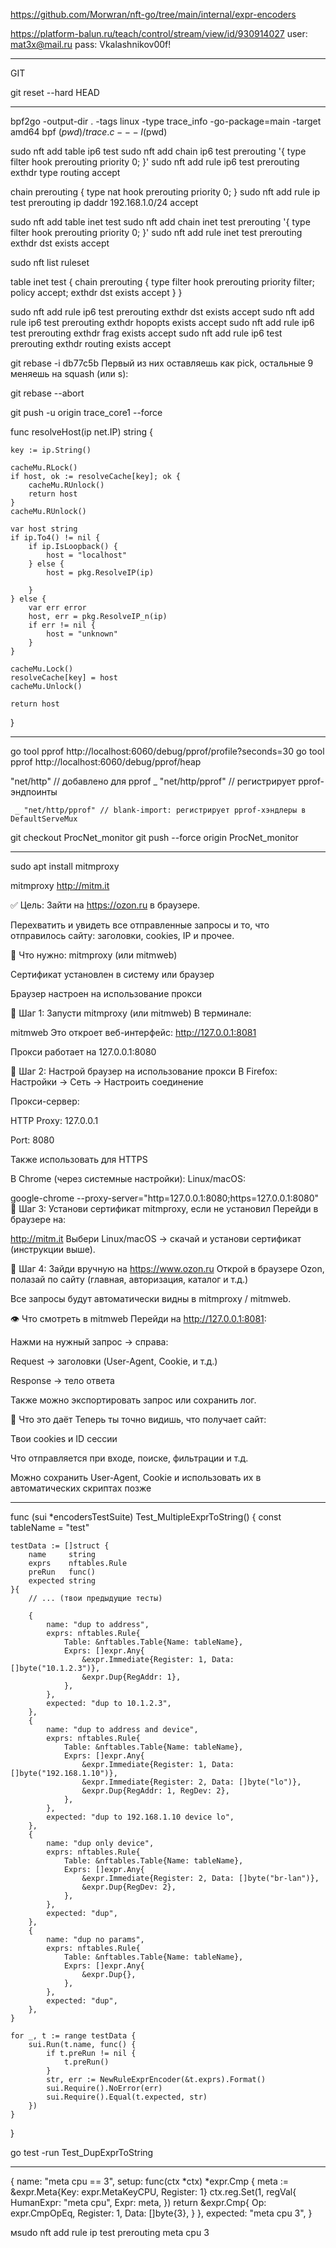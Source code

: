 https://github.com/Morwran/nft-go/tree/main/internal/expr-encoders



https://platform-balun.ru/teach/control/stream/view/id/930914027
user: mat3x@mail.ru
pass: Vkalashnikov00f!

__________________________________________________
GIT

git reset --hard HEAD
____________________________________________________



bpf2go -output-dir . -tags linux -type trace_info -go-package=main -target amd64 bpf $(pwd)/trace.c -- -I$(pwd)



sudo nft add table ip6 test
sudo nft add chain ip6 test prerouting '{ type filter hook prerouting priority 0; }'
sudo nft add rule ip6 test prerouting exthdr type routing accept

chain prerouting {
    type nat hook prerouting priority 0;
}
sudo nft add rule ip test prerouting ip daddr 192.168.1.0/24 accept




sudo nft add table inet test
sudo nft add chain inet test prerouting '{ type filter hook prerouting priority 0; }'
sudo nft add rule inet test prerouting exthdr dst exists accept


sudo nft list ruleset

table inet test {
        chain prerouting {
                type filter hook prerouting priority filter; policy accept;
                exthdr dst exists accept
        }
}


sudo nft add rule ip6 test prerouting exthdr dst exists accept
sudo nft add rule ip6 test prerouting exthdr hopopts exists accept
sudo nft add rule ip6 test prerouting exthdr frag exists accept
sudo nft add rule ip6 test prerouting exthdr routing exists accept



git rebase -i db77c5b 
Первый из них оставляешь как pick, остальные 9 меняешь на squash (или s):

git rebase --abort


git push -u origin trace_core1 --force


func resolveHost(ip net.IP) string {

	key := ip.String()

	cacheMu.RLock()
	if host, ok := resolveCache[key]; ok {
		cacheMu.RUnlock()
		return host
	}
	cacheMu.RUnlock()

	var host string
	if ip.To4() != nil {
		if ip.IsLoopback() {
			host = "localhost"
		} else {
			host = pkg.ResolveIP(ip)

		}
	} else {
		var err error
		host, err = pkg.ResolveIP_n(ip)
		if err != nil {
			host = "unknown"
		}
	}

	cacheMu.Lock()
	resolveCache[key] = host
	cacheMu.Unlock()

	return host
}







_______________________________________________________________________________________________


go tool pprof http://localhost:6060/debug/pprof/profile?seconds=30
go tool pprof http://localhost:6060/debug/pprof/heap



"net/http"      // добавлено для pprof
	_ "net/http/pprof" // регистрирует pprof-эндпоинты

     _ "net/http/pprof" // blank-import: регистрирует pprof-хэндлеры в DefaultServeMux



git checkout ProcNet_monitor
git push --force origin ProcNet_monitor


______________________________________________________________________________________________

sudo apt install mitmproxy

mitmproxy
http://mitm.it




✅ Цель:
Зайти на https://ozon.ru в браузере.

Перехватить и увидеть все отправленные запросы и то, что отправилось сайту: заголовки, cookies, IP и прочее.

🧰 Что нужно:
mitmproxy (или mitmweb)

Сертификат установлен в систему или браузер

Браузер настроен на использование прокси

🔧 Шаг 1: Запусти mitmproxy (или mitmweb)
В терминале:

mitmweb
Это откроет веб-интерфейс: http://127.0.0.1:8081

Прокси работает на 127.0.0.1:8080

🔧 Шаг 2: Настрой браузер на использование прокси
В Firefox:
Настройки → Сеть → Настроить соединение

Прокси-сервер:

HTTP Proxy: 127.0.0.1

Port: 8080

Также использовать для HTTPS

В Chrome (через системные настройки):
Linux/macOS:

google-chrome --proxy-server="http=127.0.0.1:8080;https=127.0.0.1:8080"
🔧 Шаг 3: Установи сертификат mitmproxy, если не установил
Перейди в браузере на:

http://mitm.it
Выбери Linux/macOS → скачай и установи сертификат (инструкции выше).

🔎 Шаг 4: Зайди вручную на https://www.ozon.ru
Открой в браузере Ozon, полазай по сайту (главная, авторизация, каталог и т.д.)

Все запросы будут автоматически видны в mitmproxy / mitmweb.

👁 Что смотреть в mitmweb
Перейди на http://127.0.0.1:8081:

Нажми на нужный запрос → справа:

Request → заголовки (User-Agent, Cookie, и т.д.)

Response → тело ответа

Также можно экспортировать запрос или сохранить лог.

🧠 Что это даёт
Теперь ты точно видишь, что получает сайт:

Твои cookies и ID сессии

Что отправляется при входе, поиске, фильтрации и т.д.

Можно сохранить User-Agent, Cookie и использовать их в автоматических скриптах позже
________________________________________________________________________________

func (sui *encodersTestSuite) Test_MultipleExprToString() {
	const tableName = "test"

	testData := []struct {
		name     string
		exprs    nftables.Rule
		preRun   func()
		expected string
	}{
		// ... (твои предыдущие тесты)

		{
			name: "dup to address",
			exprs: nftables.Rule{
				Table: &nftables.Table{Name: tableName},
				Exprs: []expr.Any{
					&expr.Immediate{Register: 1, Data: []byte("10.1.2.3")},
					&expr.Dup{RegAddr: 1},
				},
			},
			expected: "dup to 10.1.2.3",
		},
		{
			name: "dup to address and device",
			exprs: nftables.Rule{
				Table: &nftables.Table{Name: tableName},
				Exprs: []expr.Any{
					&expr.Immediate{Register: 1, Data: []byte("192.168.1.10")},
					&expr.Immediate{Register: 2, Data: []byte("lo")},
					&expr.Dup{RegAddr: 1, RegDev: 2},
				},
			},
			expected: "dup to 192.168.1.10 device lo",
		},
		{
			name: "dup only device",
			exprs: nftables.Rule{
				Table: &nftables.Table{Name: tableName},
				Exprs: []expr.Any{
					&expr.Immediate{Register: 2, Data: []byte("br-lan")},
					&expr.Dup{RegDev: 2},
				},
			},
			expected: "dup",
		},
		{
			name: "dup no params",
			exprs: nftables.Rule{
				Table: &nftables.Table{Name: tableName},
				Exprs: []expr.Any{
					&expr.Dup{},
				},
			},
			expected: "dup",
		},
	}

	for _, t := range testData {
		sui.Run(t.name, func() {
			if t.preRun != nil {
				t.preRun()
			}
			str, err := NewRuleExprEncoder(&t.exprs).Format()
			sui.Require().NoError(err)
			sui.Require().Equal(t.expected, str)
		})
	}
}



go test -run Test_DupExprToString

____________________________________________________________________

{
	name: "meta cpu == 3",
	setup: func(ctx *ctx) *expr.Cmp {
		meta := &expr.Meta{Key: expr.MetaKeyCPU, Register: 1}
		ctx.reg.Set(1, regVal{
			HumanExpr: "meta cpu",
			Expr:      meta,
		})
		return &expr.Cmp{
			Op:       expr.CmpOpEq,
			Register: 1,
			Data:     []byte{3},
		}
	},
	expected: "meta cpu 3",
}


мsudo nft add rule ip test prerouting meta cpu 3




















